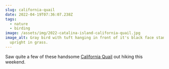 ```yaml
---
slug: california-quail
date: 2022-04-19T07:36:07.238Z
tags:
  - nature
  - birding
image: /assets/img/2022-catalina-island-california-quail.jpg
image_alt: Gray bird with tuft hanging in front of it's black face standing
  upright in grass.
---
```

Saw quite a few of these handsome [California Quail](https://ebird.org/species/calqua) out hiking this weekend.
